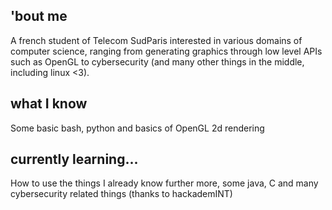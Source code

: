 <h2>'bout me</h2>
A french student of Telecom SudParis interested in various domains of computer science, ranging from generating graphics through low level APIs such as OpenGL to cybersecurity (and many other things in the middle, including linux <3).
<h2>what I know</h2>
Some basic bash, python and basics of OpenGL 2d rendering
<h2>currently learning...</h2>
How to use the things I already know further more, some java, C and many cybersecurity related things (thanks to hackademINT)
